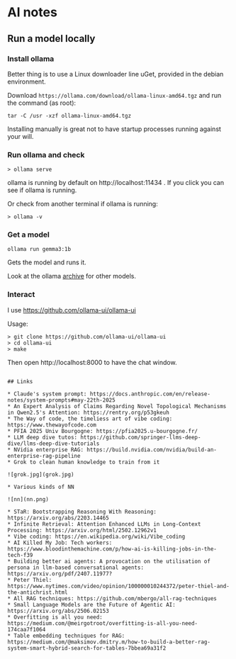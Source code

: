 # AI notes

## Run a model locally

### Install ollama

Better thing is to use a Linux downloader line uGet, provided in the debian environment.

Download `https://ollama.com/download/ollama-linux-amd64.tgz` and run the command (as root):

```
tar -C /usr -xzf ollama-linux-amd64.tgz
```

Installing manually is great not to have startup processes running against your will.

### Run ollama and check

```
> ollama serve
```

ollama is running by default on http://localhost:11434 . If you click you can see if ollama is running.

Or check from another terminal if ollama is running:

```
> ollama -v
```

### Get a model

```
ollama run gemma3:1b
```

Gets the model and runs it.

Look at the ollama [archive](https://ollama.com/library) for other models.

### Interact

I use https://github.com/ollama-ui/ollama-ui 

Usage:

```
> git clone https://github.com/ollama-ui/ollama-ui
> cd ollama-ui
> make
```

Then open http://localhost:8000 to have the chat window.
```

## Links

* Claude's system prompt: https://docs.anthropic.com/en/release-notes/system-prompts#may-22th-2025
* An Expert Analysis of Claims Regarding Novel Topological Mechanisms in Qwen2.5's Attention: https://rentry.org/p53gkeuh
* The Way of code, the timeliess art of vibe coding: https://www.thewayofcode.com
* PFIA 2025 Univ Bourgogne: https://pfia2025.u-bourgogne.fr/
* LLM deep dive tutos: https://github.com/springer-llms-deep-dive/llms-deep-dive-tutorials
* NVidia enterprise RAG: https://build.nvidia.com/nvidia/build-an-enterprise-rag-pipeline
* Grok to clean human knowledge to train from it

![grok.jpg](grok.jpg)

* Various kinds of NN

![nn](nn.png)

* STaR: Bootstrapping Reasoning With Reasoning: https://arxiv.org/abs/2203.14465
* Infinite Retrieval: Attention Enhanced LLMs in Long-Context Processing: https://arxiv.org/html/2502.12962v1
* Vibe coding: https://en.wikipedia.org/wiki/Vibe_coding
* AI Killed My Job: Tech workers: https://www.bloodinthemachine.com/p/how-ai-is-killing-jobs-in-the-tech-f39
* Building better ai agents: A provocation on the utilisation of persona in llm-based conversational agents: https://arxiv.org/pdf/2407.11977?
* Peter Thiel: https://www.nytimes.com/video/opinion/100000010244372/peter-thiel-and-the-antichrist.html
* All RAG techniques: https://github.com/mbergo/all-rag-techniques
* Small Language Models are the Future of Agentic AI: https://arxiv.org/abs/2506.02153
* Overfitting is all you need: https://medium.com/@meirgotroot/overfitting-is-all-you-need-174caa7f1064
* Table embedding techniques for RAG: https://medium.com/@maksimov.dmitry.m/how-to-build-a-better-rag-system-smart-hybrid-search-for-tables-7bbea69a31f2




